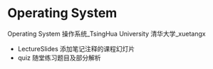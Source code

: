# Operating System
Operating System 操作系统_TsingHua University 清华大学_xuetangx

- LectureSlides 添加笔记注释的课程幻灯片
- quiz 随堂练习题目及部分解析

